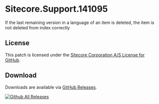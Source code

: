 # Sitecore.Support.141095
If the last remaining version in a language of an item is deleted, the item is not deleted from index correctly

## License  
This patch is licensed under the [Sitecore Corporation A/S License for GitHub](https://github.com/sitecoresupport/Sitecore.Support.141095/blob/master/LICENSE).  

## Download  
Downloads are available via [GitHub Releases](https://github.com/sitecoresupport/Sitecore.Support.141095/releases).  


[![Github All Releases](https://img.shields.io/github/downloads/SitecoreSupport/Sitecore.Support.141095/total.svg)](https://github.com/SitecoreSupport/Sitecore.Support.141095/releases)
